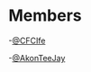 # Members

-[@CFCIfe](https://www.github.com/CFCIfe)

-[@AkonTeeJay](https://www.github.com/AkonTeeJay)
